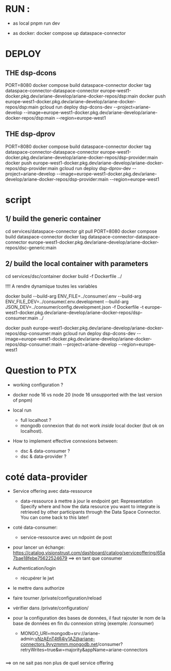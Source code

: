 
# RUN : 

* as local 
pnpm run dev 

* as docker: 
docker compose up dataspace-connector

# DEPLOY 
## THE dsp-dcons
PORT=8080 docker compose build dataspace-connector
docker tag dataspace-connector-dataspace-connector europe-west1-docker.pkg.dev/ariane-develop/ariane-docker-repos/dsp:main
docker push europe-west1-docker.pkg.dev/ariane-develop/ariane-docker-repos/dsp:main
gcloud run deploy dsp-dcons-dev --project=ariane-develop --image=europe-west1-docker.pkg.dev/ariane-develop/ariane-docker-repos/dsp:main --region=europe-west1


## THE dsp-dprov
PORT=8080 docker compose build dataspace-connector
docker tag dataspace-connector-dataspace-connector europe-west1-docker.pkg.dev/ariane-develop/ariane-docker-repos/dsp-provider:main
docker push europe-west1-docker.pkg.dev/ariane-develop/ariane-docker-repos/dsp-provider:main
gcloud run deploy dsp-dprov-dev --project=ariane-develop --image=europe-west1-docker.pkg.dev/ariane-develop/ariane-docker-repos/dsp-provider:main --region=europe-west1

# script 

## 1/ build the generic container
cd services/dataspace-connector
git pull 
PORT=8080 docker compose build dataspace-connector
docker tag dataspace-connector-dataspace-connector europe-west1-docker.pkg.dev/ariane-develop/ariane-docker-repos/dsc-generic:main

## 2/ build the local container with parameters

cd services/dsc/container
docker build -f Dockerfile ../

!!!! A rendre dynamique toutes les variables

docker build --build-arg ENV_FILE=../consumer/.env --build-arg ENV_FILE_DEV=../consumer/.env.development --build-arg JSON_DEV=../consumer/config.development.json -f Dockerfile -t europe-west1-docker.pkg.dev/ariane-develop/ariane-docker-repos/dsp-consumer:main ../ 

docker push europe-west1-docker.pkg.dev/ariane-develop/ariane-docker-repos/dsp-consumer:main
gcloud run deploy dsp-dcons-dev --image=europe-west1-docker.pkg.dev/ariane-develop/ariane-docker-repos/dsp-consumer:main --project=ariane-develop --region=europe-west1







# Question to PTX 

* working configuration ? 
* docker node 16 vs node 20 (node 16 unsupported with the last version of pnpm)
* local run 
  - full localhost ? 
  - mongodb connexion that do not work *inside* local docker (but ok on localhost).

* How to implement effective connexions between: 
  - dsc & data-consumer ? 
  - dsc & data-provider ? 


# coté data-provider 
- Service offering avec data-ressource
  - data-ressource à mettre à jour le endpoint get: Representation
      Specify where and how the data resource you want to integrate is retrieved by other participants through the Data Space Connector. You can come back to this later!

- coté data-consumer:
  - service-ressource avec un ndpoint de post 



* pour lancer un échange: https://catalog.visionstrust.com/dashboard/catalog/serviceoffering/65a7bae18febe75622524679
  ==> en tant que consumer

* Authentication/login
  - récupérer le jwt
* le mettre dans authorize
* faire tourner /private/configuration/reload
* vérifier dans /private/configuration/



* pour la configuration des bases de données, il faut rajouter le nom de la base de données en fin du connexion string (exemple: /consumer)
  - MONGO_URI=mongodb+srv://ariane-admin:vNzAEnT4tR4iy1AZ@ariane-connectors.9vyzmmm.mongodb.net/consumer?retryWrites=true&w=majority&appName=ariane-connectors


#####
==> on ne sait pas non plus de quel service offering 
